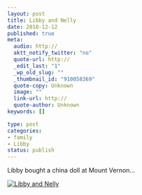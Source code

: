 ```yaml
--- 
layout: post
title: Libby and Nelly
date: 2010-12-12
published: true
meta: 
  audio: http://
  aktt_notify_twitter: "no"
  quote-url: http://
  _edit_last: "1"
  _wp_old_slug: ""
  _thumbnail_id: "910058369"
  quote-copy: Unknown
  image: ""
  link-url: http://
  quote-author: Unknown
keywords: []

type: post
categories: 
- family
- Libby
status: publish
---
```

Libby bought a china doll at Mount Vernon...

[![](http://media.eick.us/2010/12/2010-11-30-at-20-56-05-225x300.jpg "Libby and Nelly")](http://media.eick.us/2010/12/2010-11-30-at-20-56-05.jpg)
